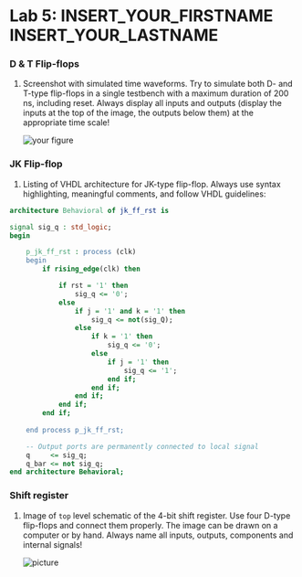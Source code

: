 # Lab 5: INSERT_YOUR_FIRSTNAME INSERT_YOUR_LASTNAME

### D & T Flip-flops

1. Screenshot with simulated time waveforms. Try to simulate both D- and T-type flip-flops in a single testbench with a maximum duration of 200 ns, including reset. Always display all inputs and outputs (display the inputs at the top of the image, the outputs below them) at the appropriate time scale!

   ![your figure](/images/waveform.PNG)

### JK Flip-flop

1. Listing of VHDL architecture for JK-type flip-flop. Always use syntax highlighting, meaningful comments, and follow VHDL guidelines:

```vhdl
architecture Behavioral of jk_ff_rst is

signal sig_q : std_logic;
begin

    p_jk_ff_rst : process (clk)
    begin
        if rising_edge(clk) then

            if rst = '1' then
                sig_q <= '0';
            else
            	if j = '1' and k = '1' then
                	sig_q <= not(sig_Q);
                else
                	if k = '1' then
                    	sig_q <= '0';
                    else
                    	if j = '1' then
                    		sig_q <= '1';
                        end if;
                    end if;
                end if;
            end if;
        end if;
        
	end process p_jk_ff_rst;

    -- Output ports are permanently connected to local signal
    q     <= sig_q;
    q_bar <= not sig_q;
end architecture Behavioral;
```

### Shift register

1. Image of `top` level schematic of the 4-bit shift register. Use four D-type flip-flops and connect them properly. The image can be drawn on a computer or by hand. Always name all inputs, outputs, components and internal signals!

   ![picture]()
